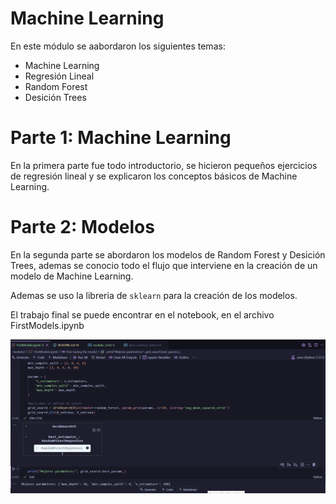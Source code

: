 # Machine Learning

En este módulo se aabordaron los siguientes temas:
- Machine Learning
- Regresión Lineal
- Random Forest
- Desición Trees

# Parte 1: Machine Learning

En la primera parte fue todo introductorio, se hicieron pequeños ejercicios de  regresión lineal y se explicaron los conceptos básicos de Machine Learning.

# Parte 2: Modelos

En la segunda parte se abordaron los modelos de Random Forest y Desición Trees, ademas  se conocio todo el flujo que interviene en la creación de un modelo de Machine Learning.

Ademas se uso la libreria de `sklearn` para la creación de los modelos.

El trabajo final se  puede encontrar  en el notebook, en el archivo FirstModels.ipynb

![Machine Learning](./img/machine_learning.png)